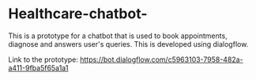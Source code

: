 # Healthcare-chatbot-
This is a prototype for a chatbot that is used to book appointments, diagnose and answers user's queries.
This is developed using dialogflow.

Link to the prototype:
https://bot.dialogflow.com/c5963103-7958-482a-a411-9fba5f65a1a1
